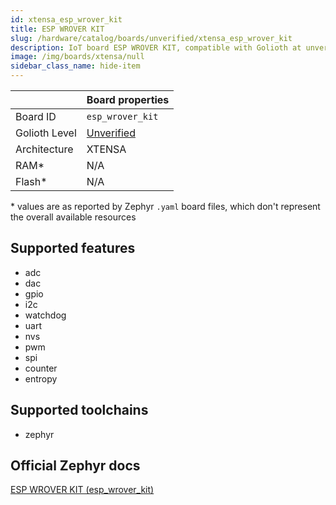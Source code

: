 ```yaml
---
id: xtensa_esp_wrover_kit
title: ESP WROVER KIT
slug: /hardware/catalog/boards/unverified/xtensa_esp_wrover_kit
description: IoT board ESP WROVER KIT, compatible with Golioth at unverified level.
image: /img/boards/xtensa/null
sidebar_class_name: hide-item
---
```


[//]: # (This is an auto-generated file, do not edit! Changes to it will be lost upon re-generation)



|                | Board properties     |
| -------------  | -------------------- |
| Board ID       | `esp_wrover_kit` |
| Golioth Level  | [Unverified](/hardware#unverified-boards) |
| Architecture   | XTENSA |
| RAM*           | N/A |
| Flash*         | N/A |

\* values are as reported by Zephyr `.yaml` board files, which don't represent the overall available resources



## Supported features

* adc
* dac
* gpio
* i2c
* watchdog
* uart
* nvs
* pwm
* spi
* counter
* entropy

## Supported toolchains

* zephyr

## Official Zephyr docs

[ESP WROVER KIT (esp_wrover_kit)](https://docs.zephyrproject.org/latest/boards/xtensa/esp_wrover_kit/doc/index.html)

